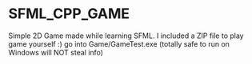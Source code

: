 # SFML_CPP_GAME
Simple 2D Game made while learning SFML.
I included a ZIP file to play game yourself :) go into Game/GameTest.exe (totally safe to run on Windows will NOT steal info)
